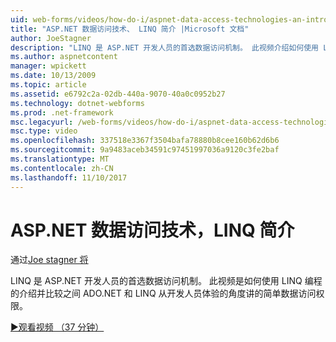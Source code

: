 ```yaml
---
uid: web-forms/videos/how-do-i/aspnet-data-access-technologies-an-introduction-to-linq
title: "ASP.NET 数据访问技术、 LINQ 简介 |Microsoft 文档"
author: JoeStagner
description: "LINQ 是 ASP.NET 开发人员的首选数据访问机制。 此视频介绍如何使用 LINQ 编程和比较简单数据访问 betwee..."
ms.author: aspnetcontent
manager: wpickett
ms.date: 10/13/2009
ms.topic: article
ms.assetid: e6792c2a-02db-440a-9070-40a0c0952b27
ms.technology: dotnet-webforms
ms.prod: .net-framework
msc.legacyurl: /web-forms/videos/how-do-i/aspnet-data-access-technologies-an-introduction-to-linq
msc.type: video
ms.openlocfilehash: 337518e3367f3504bafa78880b8cee160b62d6b6
ms.sourcegitcommit: 9a9483aceb34591c97451997036a9120c3fe2baf
ms.translationtype: MT
ms.contentlocale: zh-CN
ms.lasthandoff: 11/10/2017
---
```

<a name="aspnet-data-access-technologies-an-introduction-to-linq"></a>ASP.NET 数据访问技术，LINQ 简介
====================
通过[Joe stagner 将](https://github.com/JoeStagner)

LINQ 是 ASP.NET 开发人员的首选数据访问机制。 此视频是如何使用 LINQ 编程的介绍并比较之间 ADO.NET 和 LINQ 从开发人员体验的角度讲的简单数据访问权限。

[&#9654;观看视频 （37 分钟）](https://channel9.msdn.com/Blogs/ASP-NET-Site-Videos/aspnet-data-access-technologies-an-introduction-to-linq)
